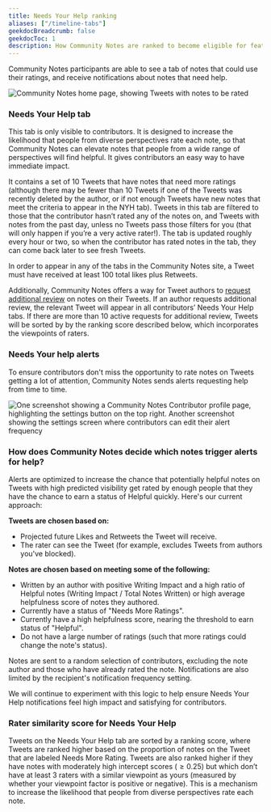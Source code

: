 ```yaml
---
title: Needs Your Help ranking
aliases: ["/timeline-tabs"]
geekdocBreadcrumb: false
geekdocToc: 1
description: How Community Notes are ranked to become eligible for features and notifications
---
```


Community Notes participants are able to see a tab of notes that could use their ratings, and receive notifications about notes that need help.

![Community Notes home page, showing Tweets with notes to be rated](../images/home.png)

### Needs Your Help tab

This tab is only visible to contributors. It is designed to increase the likelihood that people from diverse perspectives rate each note, so that Community Notes can elevate notes that people from a wide range of perspectives will find helpful. It gives contributors an easy way to have immediate impact.

It contains a set of 10 Tweets that have notes that need more ratings (although there may be fewer than 10 Tweets if one of the Tweets was recently deleted by the author, or if not enough Tweets have new notes that meet the criteria to appear in the NYH tab). Tweets in this tab are filtered to those that the contributor hasn’t rated any of the notes on, and Tweets with notes from the past day, unless no Tweets pass those filters for you (that will only happen if you’re a very active rater!). The tab is updated roughly every hour or two, so when the contributor has rated notes in the tab, they can come back later to see fresh Tweets.

In order to appear in any of the tabs in the Community Notes site, a Tweet must have received at least 100 total likes plus Retweets.

Additionally, Community Notes offers a way for Tweet authors to [request additional review](../additional-review) on notes on their Tweets. If an author requests additional review, the relevant Tweet will appear in all contributors’ Needs Your Help tabs. If there are more than 10 active requests for additional review, Tweets will be sorted by by the ranking score described below, which incorporates the viewpoints of raters.

### Needs Your help alerts

To ensure contributors don't miss the opportunity to rate notes on Tweets getting a lot of attention, Community Notes sends alerts requesting help from time to time.

![One screenshot showing a Community Notes Contributor profile page, highlighting the settings button on the top right. Another screenshot showing the settings screen where contributors can edit their alert frequency](../images/alerts-settings.png)

### How does Community Notes decide which notes trigger alerts for help?

Alerts are optimized to increase the chance that potentially helpful notes on Tweets with high predicted visibility get rated by enough people that they have the chance to earn a status of Helpful quickly. Here's our current approach:

**Tweets are chosen based on:**

- Projected future Likes and Retweets the Tweet will receive.
- The rater can see the Tweet (for example, excludes Tweets from authors you've blocked).

**Notes are chosen based on meeting some of the following:**

- Written by an author with positive Writing Impact and a high ratio of Helpful notes (Writing Impact / Total Notes Written) or high average helpfulness score of notes they authored.
- Currently have a status of "Needs More Ratings".
- Currently have a high helpfulness score, nearing the threshold to earn status of "Helpful".
- Do not have a large number of ratings (such that more ratings could change the note's status).

Notes are sent to a random selection of contributors, excluding the note author and those who have already rated the note. Notifications are also limited by the recipient's notification frequency setting.

We will continue to experiment with this logic to help ensure Needs Your Help notifications feel high impact and satisfying for contributors.

### Rater similarity score for Needs Your Help

Tweets on the Needs Your Help tab are sorted by a ranking score, where Tweets are ranked higher based on the proportion of notes on the Tweet that are labeled Needs More Rating. Tweets are also ranked higher if they have notes with moderately high intercept scores ($≥ 0.25$) but which don’t have at least 3 raters with a similar viewpoint as yours (measured by whether your viewpoint factor is positive or negative). This is a mechanism to increase the likelihood that people from diverse perspectives rate each note.
